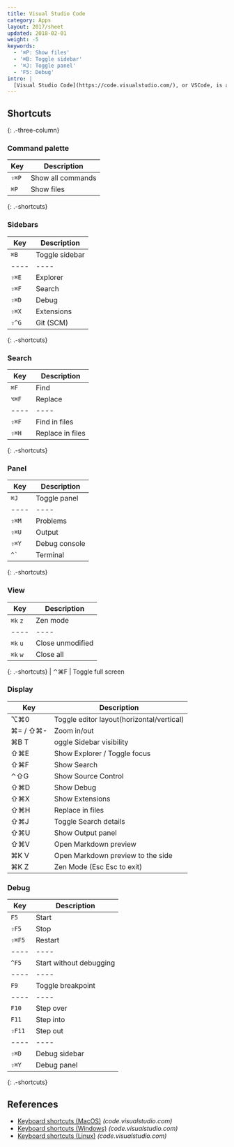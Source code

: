 ```yaml
---
title: Visual Studio Code
category: Apps
layout: 2017/sheet
updated: 2018-02-01
weight: -5
keywords:
  - '⌘P: Show files'
  - '⌘B: Toggle sidebar'
  - '⌘J: Toggle panel'
  - 'F5: Debug'
intro: |
  [Visual Studio Code](https://code.visualstudio.com/), or VSCode, is an open-source code editor. This guide targets VSCode v1.19.
---
```


## Shortcuts

{: .-three-column}

### Command palette

| Key   | Description       |
| ----- | ----------------- |
| `⇧⌘P` | Show all commands |
| `⌘P`  | Show files        |

{: .-shortcuts}

### Sidebars

| Key   | Description    |
| ----- | -------------- |
| `⌘B`  | Toggle sidebar |
| ----  | ----           |
| `⇧⌘E` | Explorer       |
| `⇧⌘F` | Search         |
| `⇧⌘D` | Debug          |
| `⇧⌘X` | Extensions     |
| `⇧^G` | Git (SCM)      |

{: .-shortcuts}

### Search

| Key   | Description      |
| ----- | ---------------- |
| `⌘F`  | Find             |
| `⌥⌘F` | Replace          |
| ----  | ----             |
| `⇧⌘F` | Find in files    |
| `⇧⌘H` | Replace in files |

{: .-shortcuts}

### Panel

| Key                        | Description   |
| -------------------------- | ------------- |
| `⌘J`                       | Toggle panel  |
| ----                       | ----          |
| `⇧⌘M`                      | Problems      |
| `⇧⌘U`                      | Output        |
| `⇧⌘Y`                      | Debug console |
| <code>^`</code> | Terminal |

{: .-shortcuts}

### View

| Key      | Description      |
| -------- | ---------------- |
| `⌘k` `z` | Zen mode         |
| ----     | ----             |
| `⌘k` `u` | Close unmodified |
| `⌘k` `w` | Close all        |

{: .-shortcuts}
| ⌃⌘F | Toggle full screen

### Display

| Key      | Description                               |
| -------- | ----------------------------------------- |
| ⌥⌘0      | Toggle editor layout(horizontal/vertical) |
| ⌘= / ⇧⌘- | Zoom in/out                               |
| ⌘B T     | oggle Sidebar visibility                  |
| ⇧⌘E      | Show Explorer / Toggle focus              |
| ⇧⌘F      | Show Search                               |
| ⌃⇧G      | Show Source Control                       |
| ⇧⌘D      | Show Debug                                |
| ⇧⌘X      | Show Extensions                           |
| ⇧⌘H      | Replace in files                          |
| ⇧⌘J      | Toggle Search details                     |
| ⇧⌘U      | Show Output panel                         |
| ⇧⌘V      | Open Markdown preview                     |
| ⌘K V     | Open Markdown preview to the side         |
| ⌘K Z     | Zen Mode (Esc Esc to exit)                |

### Debug

| Key    | Description             |
| ------ | ----------------------- |
| `F5`   | Start                   |
| `⇧F5`  | Stop                    |
| `⇧⌘F5` | Restart                 |
| ----   | ----                    |
| `^F5`  | Start without debugging |
| ----   | ----                    |
| `F9`   | Toggle breakpoint       |
| ----   | ----                    |
| `F10`  | Step over               |
| `F11`  | Step into               |
| `⇧F11` | Step out                |
| ----   | ----                    |
| `⇧⌘D`  | Debug sidebar           |
| `⇧⌘Y`  | Debug panel             |

{: .-shortcuts}

## References

- [Keyboard shortcuts (MacOS)](https://code.visualstudio.com/shortcuts/keyboard-shortcuts-macos.pdf) _(code.visualstudio.com)_
- [Keyboard shortcuts (Windows)](https://code.visualstudio.com/shortcuts/keyboard-shortcuts-windows.pdf) _(code.visualstudio.com)_
- [Keyboard shortcuts (Linux)](https://code.visualstudio.com/shortcuts/keyboard-shortcuts-linux.pdf) _(code.visualstudio.com)_
